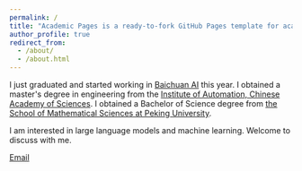```yaml
---
permalink: /
title: "Academic Pages is a ready-to-fork GitHub Pages template for academic personal websites"
author_profile: true
redirect_from: 
  - /about/
  - /about.html
---
```


I just graduated and started working in [Baichuan AI](https://www.baichuan-ai.com/home) this year. I obtained a master's degree in engineering from the [Institute of Automation, Chinese Academy of Sciences](http://www.ia.cas.cn/). I obtained a Bachelor of Science degree from [the School of Mathematical Sciences at Peking University](https://www.math.pku.edu.cn/).

I am interested in large language models and machine learning. Welcome to discuss with me.

[Email](xumingyu2021@ia.ac.cn)


